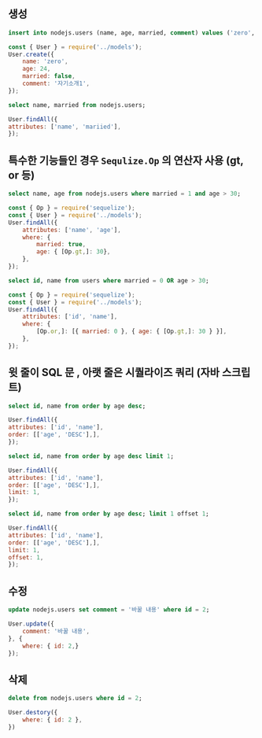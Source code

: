 ## 생성

```sql
insert into nodejs.users (name, age, married, comment) values ('zero', 24, 0, '자기소개');
```

```javascript
const { User } = require('../models');
User.create({
    name: 'zero',
    age: 24,
    married: false,
    comment: '자기소개1',
});
```

```sql
select name, married from nodejs.users;
```

```javascript
User.findAll({
attributes: ['name', 'mariied'],
});
```
## 특수한 기능들인 경우 `Sequlize.Op` 의 연산자 사용 (gt, or 등)
```sql
select name, age from nodejs.users where married = 1 and age > 30;
```
```javascript
const { Op } = require('sequelize');
const { User } = require('../models');
User.findAll({
    attributes: ['name', 'age'],
    where: {
        married: true,
        age: { [Op.gt,]: 30},
    },
});
```
```sql
select id, name from users where married = 0 OR age > 30;
```

```javascript
const { Op } = require('sequelize');
const { User } = require('../models');
User.findAll({
    attributes: ['id', 'name'],
    where: {
        [Op.or,]: [{ married: 0 }, { age: { [Op.gt,]: 30 } }],
    },
});
```

## 윗 줄이 SQL 문 , 아랫 줄은 시퀄라이즈 쿼리 (자바 스크립트)
```sql
select id, name from order by age desc;
```

```javascript
User.findAll({
attributes: ['id', 'name'],
order: [['age', 'DESC'],],
});
```

```sql
select id, name from order by age desc limit 1;
```

```javascript
User.findAll({
attributes: ['id', 'name'],
order: [['age', 'DESC'],],
limit: 1,
});
```

```sql
select id, name from order by age desc; limit 1 offset 1;
```

```javascript
User.findAll({
attributes: ['id', 'name'],
order: [['age', 'DESC'],],
limit: 1,
offset: 1,
});
```

## 수정
```sql
update nodejs.users set comment = '바꿀 내용' where id = 2;
```

```javascript
User.update({
    comment: '바꿀 내용',
}, {
    where: { id: 2,}
});
```

## 삭제
```sql
delete from nodejs.users where id = 2;
```

```javascript
User.destory({
    where: { id: 2 },
})
```